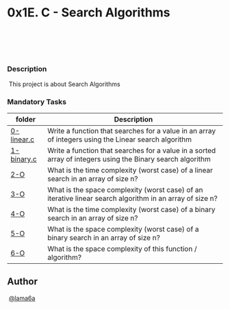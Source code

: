 # **0x1E. C - Search Algorithms**
​
## 
​
### Description
​ This project is about Search Algorithms
### Mandatory Tasks
| folder | Description |
| ------ | ------ |
| [0-linear.c](0-linear.c) | Write a function that searches for a value in an array of integers using the Linear search algorithm |
| [1-binary.c](1-binary.c) | Write a function that searches for a value in a sorted array of integers using the Binary search algorithm |
| [2-O](2-O) | What is the time complexity (worst case) of a linear search in an array of size n? |
| [3-O](3-O) | What is the space complexity (worst case) of an iterative linear search algorithm in an array of size n? |
| [4-O](4-O) | What is the time complexity (worst case) of a binary search in an array of size n? |
| [5-O](5-O) | What is the space complexity (worst case) of a binary search in an array of size n? |
| [6-O](6-O) | What is the space complexity of this function / algorithm? |

## Author
​
[@lama6a](@lama6a)
